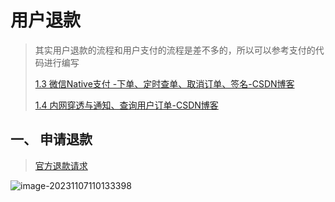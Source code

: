 # 用户退款

> 其实用户退款的流程和用户支付的流程是差不多的，所以可以参考支付的代码进行编写
>
> [1.3 微信Native支付 -下单、定时查单、取消订单、签名-CSDN博客](https://blog.csdn.net/weixin_51351637/article/details/134263301?spm=1001.2014.3001.5502)
>
> [1.4 内网穿透与通知、查询用户订单-CSDN博客](https://blog.csdn.net/weixin_51351637/article/details/134264991?spm=1001.2014.3001.5502)

## 一、 申请退款

> [官方退款请求](https://pay.weixin.qq.com/docs/merchant/apis/native-payment/create.html)

![image-20231107110133398](https://picture-typora-zhangjingqi.oss-cn-beijing.aliyuncs.com/image-20231107110133398.png)



